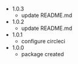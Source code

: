 - 1.0.3
  - update README.md
- 1.0.2
  - update README.md
- 1.0.1
  - configure circleci
- 1.0.0
  - package created
